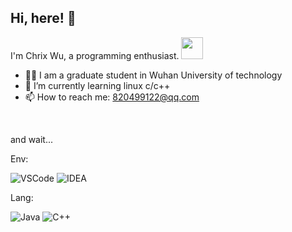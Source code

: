 
## Hi, here! :wave:


I'm Chrix Wu, a programming enthusiast.  <img src="https://media.giphy.com/media/WUlplcMpOCEmTGBtBW/giphy.gif" width="35">


-   👨‍🎓 I am a graduate student in Wuhan University of technology
-   🔭 I’m currently learning linux c/c++ 
-   📫 How to reach me: 820499122@qq.com

<br/>

and wait...



Env:   

![VSCode](https://img.shields.io/badge/IDE-VSC-007ACC?style=flat-square&logo=Visual-Studio-Code&logoColor=blue)
![IDEA](https://img.shields.io/badge/IDE-IDEA-black?style=flat-square&logo=JetBrains&logoColor=black)


Lang:  


![Java](https://img.shields.io/badge/Java--red?style=flat-square&logo=Java&logoColor=red)
![C++](https://img.shields.io/badge/Cpp--blue?style=flat-square&logo=C&logoColor=blue)  

